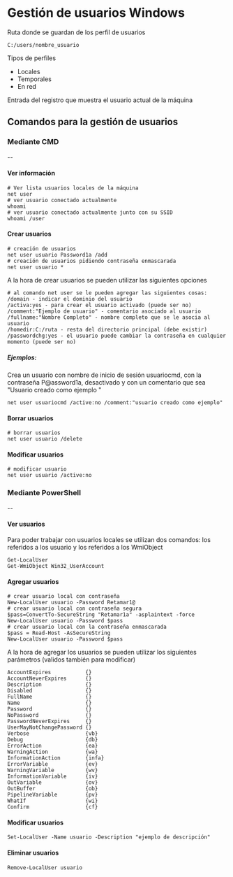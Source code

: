 # Gestión de usuarios Windows

Ruta donde se guardan de los perfil de usuarios

````
C:/users/nombre_usuario
````

Tipos de perfiles
- Locales
- Temporales
- En red

Entrada del registro que muestra el usuario actual de la máquina



## Comandos para la gestión de usuarios

### Mediante CMD

--

#### Ver información
````
# Ver lista usuarios locales de la máquina
net user
# ver usuario conectado actualmente
whoami
# ver usuario conectado actualmente junto con su SSID
whoami /user

````

#### Crear usuarios
````
# creación de usuarios
net user usuario Password1a /add
# creación de usuarios pidiendo contraseña enmascarada
net user usuario *
````
A la hora de crear usuarios se pueden utilizar las siguientes opciones
````
# al comando net user se le pueden agregar las siguientes cosas:
/domain - indicar el dominio del usuario
/activa:yes - para crear el usuario activado (puede ser no)
/comment:"Ejemplo de usuario" - comentario asociado al usuario
/fullname:"Nombre Completo" - nombre completo que se le asocia al usuario
/homedir:C:/ruta - resta del directorio principal (debe existir)
/passwordchg:yes - el usuario puede cambiar la contraseña en cualquier momento (puede ser no)
````

##### Ejemplos:

Crea un usuario con nombre de inicio de sesión usuariocmd, con la contraseña P@assword1a, desactivado y con un comentario que sea "Usuario creado como ejemplo "
````
net user usuariocmd /active:no /comment:"usuario creado como ejemplo"
````


#### Borrar usuarios
````
# borrar usuarios
net user usuario /delete
````

#### Modificar usuarios
````
# modificar usuario
net user usuario /active:no
````


### Mediante PowerShell 

--

#### Ver usuarios
Para poder trabajar con usuarios locales se utilizan dos comandos: los referidos a los usuario y los referidos a los WmiObject

````
Get-LocalUser
Get-WmiObject Win32_UserAccount
````

#### Agregar usuarios 

````
# crear usuario local con contraseña
New-LocalUser usuario -Password Retamar1@
# crear usuario local con contraseña segura
$pass=ConvertTo-SecureString "Retamar1a" -asplaintext -force
New-LocalUser usuario -Password $pass
# crear usuario local con la contraseña enmascarada
$pass = Read-Host -AsSecureString
New-LocalUser usuario -Password $pass
````

A la hora de agregar los usuarios se pueden utilizar los siguientes parámetros (validos también para modificar)
````
AccountExpires           {}     
AccountNeverExpires      {}     
Description              {}     
Disabled                 {}     
FullName                 {}     
Name                     {}     
Password                 {}     
NoPassword               {}     
PasswordNeverExpires     {}     
UserMayNotChangePassword {}     
Verbose                  {vb}   
Debug                    {db}   
ErrorAction              {ea}   
WarningAction            {wa}   
InformationAction        {infa} 
ErrorVariable            {ev}   
WarningVariable          {wv}   
InformationVariable      {iv}   
OutVariable              {ov}   
OutBuffer                {ob}   
PipelineVariable         {pv}   
WhatIf                   {wi}   
Confirm                  {cf}
````

#### Modificar usuarios

````
Set-LocalUser -Name usuario -Description "ejemplo de descripción"
````


#### Eliminar usuarios

````
Remove-LocalUser usuario
````
